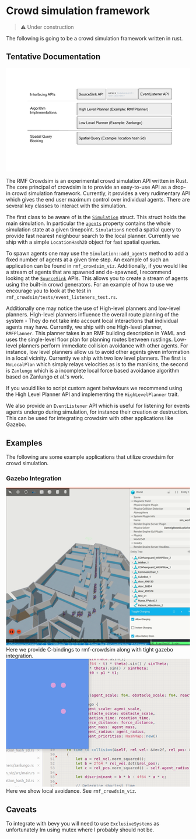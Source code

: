 # Crowd simulation framework

> :warning: Under construction

The following is going to be a crowd simulation framework written in rust.

## Tentative Documentation
![](doc/CrowdsimArchitecture.png)

The RMF Crowdsim is an experimental crowd simulation API written in Rust.
The core principal of crowdsim is to provide an easy-to-use API as a drop-in
crowd simulation framework. Currently, it provides a very rudimentary API which
gives the end user maximum control over individual agents. There are several key classes to interact with the simulation.

The first class to be aware of is the [`Simulation`](rmf_crowdsim/src/lib.rs#68) struct. This struct holds the main simulation. In particular the [`agents`](rmf_crowdsim/src/lib.rs#70) property contains the whole simulation state at a given timepoint. `Simulation`s need a spatial query to provide fast nearest neighbour search to the local planner. Currently we ship with a simple
`LocationHash2D` object for fast spatial queries.

To spawn agents one may use the `Simulation::add_agents` method to add a fixed number of agents at a given time step. An example of such an application can be found in `rmf_crowdsim_viz`. Additionally, if you would like a stream of agents that are spawned and de-spawned, I recommend looking at the [`SourceSink`](rmf_crowdsim/src/source_sink/source_sink.rs) APIs. This allows you to create a stream of agents using the built-in crowd generators. For an example of how to use we encourage you to look at the test in `rmf_crowdsim/tests/event_listeners_test.rs`.

Additionally one may notice the use of High-level planners and low-level planners. High-level planners influence the overall route planning of the system - They do not take into account local interactions that individual agents may have. Currently, we ship with one High-level planner, `RMFPlanner`.
This planner takes in an RMF building description in YAML and uses the single-level floor plan for planning routes between rustlings. Low-level planners perform immediate collision avoidance with other agents. For instance,
low level planners allow us to avoid other agents given information in a local vicinity. Currently we ship with two low level planners. The first is `NoLocalPlan` which simply relays velocities as is to the manikins, the second is `Zanlungo` which is a incomplete local force based avoidance algorithm based on Zanlungo et al.'s work.

If you would like to script custom agent behaviours we recommend using the
High Level Planner API and implementing the `HighLevelPlanner` trait.

We also provide an `EventListener` API which is useful for listening for events agents undergo during simulation, for instance their creation or destruction.
This can be used for integrating crowdsim with other applications like Gazebo.

## Examples
The following are some example applications that utilize crowdsim for crowd simulation.

### Gazebo Integration
![](doc/GazeboIntegration.gif)
Here we provide C-bindings to rmf-crowdsim along with tight gazebo integration.
![](doc/threes-a-crowd.gif)
Here we show local avoidance. See `rmf_crowdsim_viz`.
## Caveats
To integrate with bevy you will need to use `ExclusiveSystems` as unfortunately Im using mutex where I probably should not be.